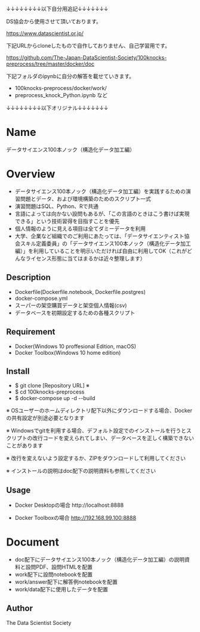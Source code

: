 ↓↓↓↓↓↓↓↓以下自分用追記↓↓↓↓↓↓↓

DS協会から使用させて頂いております。

https://www.datascientist.or.jp/

下記URLからcloneしたもので自作しておりません、自己学習用です。

https://github.com/The-Japan-DataScientist-Society/100knocks-preprocess/tree/master/docker/doc

下記フォルダのipynbに自分の解答を載せていきます。
- 100knocks-preprocess/docker/work/
- preprocess_knock_Python.ipynb など

↓↓↓↓↓↓↓↓以下オリジナル↓↓↓↓↓↓↓

Name
====
データサイエンス100本ノック（構造化データ加工編）

Overview
====
- データサイエンス100本ノック（構造化データ加工編）を実践するための演習問題とデータ、および環境構築のためのスクリプト一式
- 演習問題はSQL、Python、Rで共通
- 言語によっては向かない設問もあるが、「この言語のときはこう書けば実現できる」という技術習得を目指すことを優先
- 個人情報のように見える項目は全てダミーデータを利用
- 大学、企業など組織でのご利用にあたっては、「データサイエンティスト協会スキル定義委員」の「データサイエンス100本ノック（構造化データ加工編）」を利用していることを明示いただければ自由に利用してOK（これがどんなライセンス形態に当てはまるかは近々整理します）

## Description
- Dockerfile(Dockerfile.notebook, Dockerfile.postgres)
- docker-compose.yml
- スーパーの架空購買データと架空個人情報(csv)
- データベースを初期設定するための各種スクリプト

## Requirement
- Docker(Windows 10 proffesional Edition, macOS)
- Docker Toolbox(Windows 10 home edition)

## Install
- $ git clone [Repository URL] ※
- $ cd 100knocks-preprocess
- $ docker-compose up -d --build

※ OSユーザーのホームディレクトリ配下以外にダウンロードする場合、Dockerの共有設定が別途必要となります

※ Windowsでgitを利用する場合、デフォルト設定でのインストールを行うとスクリプトの改行コードを変えられてしまい、データベースを正しく構築できないことがあります

※ 改行を変えないよう設定するか、ZIPをダウンロードして利用してください

※ インストールの説明はdoc配下の説明資料も参照してください

## Usage
- Docker Desktopの場合
http://localhost:8888

- Docker Toolboxの場合
http://192.168.99.100:8888

# Document
- doc配下にデータサイエンス100本ノック（構造化データ加工編）の説明資料と設問PDF、設問HTMLを配置
- work配下に設問notebookを配置
- work/answer配下に解答例notebookを配置
- work/data配下に使用したデータを配置

## Author
The Data Scientist Society
